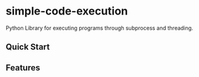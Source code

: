 # simple-code-execution
Python Library for executing programs through subprocess and threading.

## Quick Start

## Features
